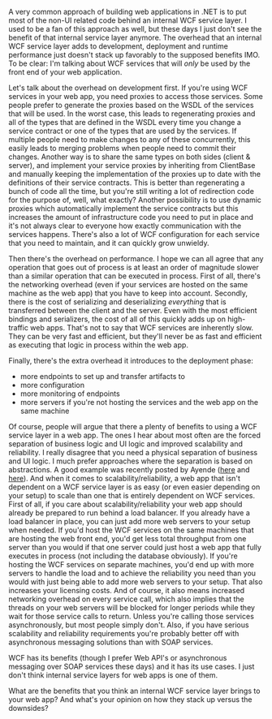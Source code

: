 A very common approach of building web applications in .NET is to put most of the non-UI related code behind an internal WCF service layer. I used to be a fan of this approach as well, but these days I just don't see the benefit of that internal service layer anymore. The overhead that an internal WCF service layer adds to development, deployment and runtime performance just doesn't stack up favorably to the supposed benefits IMO. To be clear: I'm talking about WCF services that will *only* be used by the front end of your web application. 

Let's talk about the overhead on development first. If you're using WCF services in your web app, you need proxies to access those services. Some people prefer to generate the proxies based on the WSDL of the services that will be used. In the worst case, this leads to regenerating proxies and all of the types that are defined in the WSDL every time you change a service contract or one of the types that are used by the services. If multiple people need to make changes to any of these concurrently, this easily leads to merging problems when people need to commit their changes. Another way is to share the same types on both sides (client & server), and implement your service proxies by inheriting from ClientBase and manually keeping the implementation of the proxies up to date with the definitions of their service contracts. This is better than regenerating a bunch of code all the time, but you're still writing a lot of redirection code for the purpose of, well, what exactly? Another possibility is to use dynamic proxies which automatically implement the service contracts but this increases the amount of infrastructure code you need to put in place and it's not always clear to everyone how exactly communication with the services happens. There's also a lot of WCF configuration for each service that you need to maintain, and it can quickly grow unwieldy.

Then there's the overhead on performance. I hope we can all agree that any operation that goes out of process is at least an order of magnitude slower than a similar operation that can be executed in process. First of all, there's the networking overhead (even if your services are hosted on the same machine as the web app) that you have to keep into account. Secondly, there is the cost of serializing and deserializing *everything* that is transferred between the client and the server. Even with the most efficient bindings and serializers, the cost of all of this quickly adds up on high-traffic web apps. That's not to say that WCF services are inherently slow. They can be very fast and efficient, but they'll never be as fast and efficient as executing that logic in process within the web app.

Finally, there's the extra overhead it introduces to the deployment phase: 

- more endpoints to set up and transfer artifacts to
- more configuration
- more monitoring of endpoints
- more servers if you're not hosting the services and the web app on the same machine

Of course, people will argue that there a plenty of benefits to using a WCF service layer in a web app. The ones I hear about most often are the forced separation of business logic and UI logic and improved scalability and reliability. I really disagree that you need a physical separation of business and UI logic. I much prefer approaches where the separation is based on abstractions. A good example was recently posted by Ayende ([here](http://ayende.com/blog/154241/limit-your-abstractions-the-key-is-in-the-infrastructurehellip) and [here](http://ayende.com/blog/154273/limit-your-abstractions-and-how-do-you-handle-testing)). And when it comes to scalability/reliability, a web app that isn't dependent on a WCF service layer is as easy (or even easier depending on your setup) to scale than one that is entirely dependent on WCF services. First of all, if you care about scalability/reliability your web app should already be prepared to run behind a load balancer. If you already have a load balancer in place, you can just add more web servers to your setup when needed. If you'd host the WCF services on the same machines that are hosting the web front end, you'd get less total throughput from one server than you would if that one server could just host a web app that fully executes in process (not including the database obviously). If you're hosting the WCF services on separate machines, you'd end up with more servers to handle the load and to achieve the reliability you need than you would with just being able to add more web servers to your setup. That also increases your licensing costs. And of course, it also means increased networking overhead on every service call, which also implies that the threads on your web servers will be blocked for longer periods while they wait for those service calls to return. Unless you're calling those services asynchronously, but most people simply don't. Also, if you have serious scalability and reliability requirements you're probably better off with asynchronous messaging solutions than with SOAP services.

WCF has its benefits (though I prefer Web API's or asynchronous messaging over SOAP services these days) and it has its use cases. I just don't think internal service layers for web apps is one of them.

What are the benefits that you think an internal WCF service layer brings to your web app? And what's your opinion on how they stack up versus the downsides?